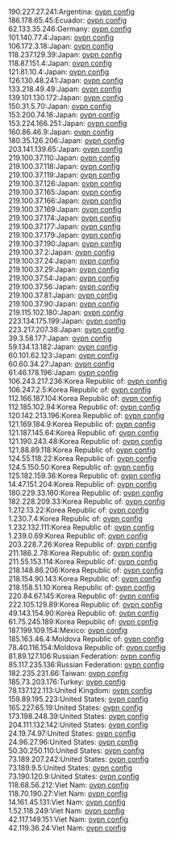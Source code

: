 190.227.27.241:Argentina: [ovpn config](vpn/190_227_27_241.ovpn)  
186.178.65.45:Ecuador: [ovpn config](vpn/186_178_65_45.ovpn)  
62.133.35.246:Germany: [ovpn config](vpn/62_133_35_246.ovpn)  
101.140.77.4:Japan: [ovpn config](vpn/101_140_77_4.ovpn)  
106.172.3.18:Japan: [ovpn config](vpn/106_172_3_18.ovpn)  
118.237.129.39:Japan: [ovpn config](vpn/118_237_129_39.ovpn)  
118.87.151.4:Japan: [ovpn config](vpn/118_87_151_4.ovpn)  
121.81.10.4:Japan: [ovpn config](vpn/121_81_10_4.ovpn)  
126.130.48.241:Japan: [ovpn config](vpn/126_130_48_241.ovpn)  
133.218.49.49:Japan: [ovpn config](vpn/133_218_49_49.ovpn)  
139.101.130.172:Japan: [ovpn config](vpn/139_101_130_172.ovpn)  
150.31.5.70:Japan: [ovpn config](vpn/150_31_5_70.ovpn)  
153.200.74.16:Japan: [ovpn config](vpn/153_200_74_16.ovpn)  
153.224.166.251:Japan: [ovpn config](vpn/153_224_166_251.ovpn)  
160.86.46.9:Japan: [ovpn config](vpn/160_86_46_9.ovpn)  
180.35.126.206:Japan: [ovpn config](vpn/180_35_126_206.ovpn)  
203.141.139.65:Japan: [ovpn config](vpn/203_141_139_65.ovpn)  
219.100.37.110:Japan: [ovpn config](vpn/219_100_37_110.ovpn)  
219.100.37.118:Japan: [ovpn config](vpn/219_100_37_118.ovpn)  
219.100.37.119:Japan: [ovpn config](vpn/219_100_37_119.ovpn)  
219.100.37.126:Japan: [ovpn config](vpn/219_100_37_126.ovpn)  
219.100.37.165:Japan: [ovpn config](vpn/219_100_37_165.ovpn)  
219.100.37.166:Japan: [ovpn config](vpn/219_100_37_166.ovpn)  
219.100.37.169:Japan: [ovpn config](vpn/219_100_37_169.ovpn)  
219.100.37.174:Japan: [ovpn config](vpn/219_100_37_174.ovpn)  
219.100.37.177:Japan: [ovpn config](vpn/219_100_37_177.ovpn)  
219.100.37.179:Japan: [ovpn config](vpn/219_100_37_179.ovpn)  
219.100.37.190:Japan: [ovpn config](vpn/219_100_37_190.ovpn)  
219.100.37.2:Japan: [ovpn config](vpn/219_100_37_2.ovpn)  
219.100.37.24:Japan: [ovpn config](vpn/219_100_37_24.ovpn)  
219.100.37.29:Japan: [ovpn config](vpn/219_100_37_29.ovpn)  
219.100.37.54:Japan: [ovpn config](vpn/219_100_37_54.ovpn)  
219.100.37.56:Japan: [ovpn config](vpn/219_100_37_56.ovpn)  
219.100.37.81:Japan: [ovpn config](vpn/219_100_37_81.ovpn)  
219.100.37.90:Japan: [ovpn config](vpn/219_100_37_90.ovpn)  
219.115.102.180:Japan: [ovpn config](vpn/219_115_102_180.ovpn)  
223.134.175.199:Japan: [ovpn config](vpn/223_134_175_199.ovpn)  
223.217.207.38:Japan: [ovpn config](vpn/223_217_207_38.ovpn)  
39.3.58.177:Japan: [ovpn config](vpn/39_3_58_177.ovpn)  
59.134.13.182:Japan: [ovpn config](vpn/59_134_13_182.ovpn)  
60.101.62.123:Japan: [ovpn config](vpn/60_101_62_123.ovpn)  
60.60.34.27:Japan: [ovpn config](vpn/60_60_34_27.ovpn)  
61.46.178.196:Japan: [ovpn config](vpn/61_46_178_196.ovpn)  
106.243.217.236:Korea Republic of: [ovpn config](vpn/106_243_217_236.ovpn)  
106.247.2.5:Korea Republic of: [ovpn config](vpn/106_247_2_5.ovpn)  
112.166.187.104:Korea Republic of: [ovpn config](vpn/112_166_187_104.ovpn)  
112.185.102.94:Korea Republic of: [ovpn config](vpn/112_185_102_94.ovpn)  
120.142.213.196:Korea Republic of: [ovpn config](vpn/120_142_213_196.ovpn)  
121.169.184.9:Korea Republic of: [ovpn config](vpn/121_169_184_9.ovpn)  
121.187.145.64:Korea Republic of: [ovpn config](vpn/121_187_145_64.ovpn)  
121.190.243.48:Korea Republic of: [ovpn config](vpn/121_190_243_48.ovpn)  
121.88.89.118:Korea Republic of: [ovpn config](vpn/121_88_89_118.ovpn)  
124.55.118.22:Korea Republic of: [ovpn config](vpn/124_55_118_22.ovpn)  
124.5.150.50:Korea Republic of: [ovpn config](vpn/124_5_150_50.ovpn)  
125.182.159.36:Korea Republic of: [ovpn config](vpn/125_182_159_36.ovpn)  
14.47.151.204:Korea Republic of: [ovpn config](vpn/14_47_151_204.ovpn)  
180.229.33.160:Korea Republic of: [ovpn config](vpn/180_229_33_160.ovpn)  
182.228.209.33:Korea Republic of: [ovpn config](vpn/182_228_209_33.ovpn)  
1.212.13.22:Korea Republic of: [ovpn config](vpn/1_212_13_22.ovpn)  
1.230.7.4:Korea Republic of: [ovpn config](vpn/1_230_7_4.ovpn)  
1.232.132.111:Korea Republic of: [ovpn config](vpn/1_232_132_111.ovpn)  
1.239.0.69:Korea Republic of: [ovpn config](vpn/1_239_0_69.ovpn)  
203.228.7.26:Korea Republic of: [ovpn config](vpn/203_228_7_26.ovpn)  
211.186.2.78:Korea Republic of: [ovpn config](vpn/211_186_2_78.ovpn)  
211.55.153.114:Korea Republic of: [ovpn config](vpn/211_55_153_114.ovpn)  
218.148.86.206:Korea Republic of: [ovpn config](vpn/218_148_86_206.ovpn)  
218.154.90.143:Korea Republic of: [ovpn config](vpn/218_154_90_143.ovpn)  
218.158.51.10:Korea Republic of: [ovpn config](vpn/218_158_51_10.ovpn)  
220.84.67.145:Korea Republic of: [ovpn config](vpn/220_84_67_145.ovpn)  
222.105.129.89:Korea Republic of: [ovpn config](vpn/222_105_129_89.ovpn)  
49.143.154.90:Korea Republic of: [ovpn config](vpn/49_143_154_90.ovpn)  
61.75.245.189:Korea Republic of: [ovpn config](vpn/61_75_245_189.ovpn)  
187.199.109.154:Mexico: [ovpn config](vpn/187_199_109_154.ovpn)  
185.163.46.4:Moldova Republic of: [ovpn config](vpn/185_163_46_4.ovpn)  
78.40.116.154:Moldova Republic of: [ovpn config](vpn/78_40_116_154.ovpn)  
81.89.127.106:Russian Federation: [ovpn config](vpn/81_89_127_106.ovpn)  
85.117.235.136:Russian Federation: [ovpn config](vpn/85_117_235_136.ovpn)  
182.235.231.66:Taiwan: [ovpn config](vpn/182_235_231_66.ovpn)  
185.73.203.176:Turkey: [ovpn config](vpn/185_73_203_176.ovpn)  
78.137.122.113:United Kingdom: [ovpn config](vpn/78_137_122_113.ovpn)  
159.89.195.223:United States: [ovpn config](vpn/159_89_195_223.ovpn)  
165.227.65.19:United States: [ovpn config](vpn/165_227_65_19.ovpn)  
173.198.248.39:United States: [ovpn config](vpn/173_198_248_39.ovpn)  
204.111.132.142:United States: [ovpn config](vpn/204_111_132_142.ovpn)  
24.19.74.97:United States: [ovpn config](vpn/24_19_74_97.ovpn)  
24.96.27.96:United States: [ovpn config](vpn/24_96_27_96.ovpn)  
50.30.250.110:United States: [ovpn config](vpn/50_30_250_110.ovpn)  
73.189.207.242:United States: [ovpn config](vpn/73_189_207_242.ovpn)  
73.189.9.5:United States: [ovpn config](vpn/73_189_9_5.ovpn)  
73.190.120.9:United States: [ovpn config](vpn/73_190_120_9.ovpn)  
118.68.56.212:Viet Nam: [ovpn config](vpn/118_68_56_212.ovpn)  
118.70.190.27:Viet Nam: [ovpn config](vpn/118_70_190_27.ovpn)  
14.161.45.131:Viet Nam: [ovpn config](vpn/14_161_45_131.ovpn)  
1.52.118.249:Viet Nam: [ovpn config](vpn/1_52_118_249.ovpn)  
42.117.149.151:Viet Nam: [ovpn config](vpn/42_117_149_151.ovpn)  
42.119.36.24:Viet Nam: [ovpn config](vpn/42_119_36_24.ovpn)  
